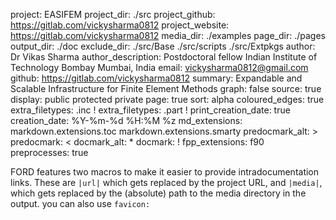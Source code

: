 project: EASIFEM
project_dir: ./src
project_github: https://gitlab.com/vickysharma0812
project_website: https://gitlab.com/vickysharma0812
media_dir: ./examples
page_dir: ./pages
output_dir: ./doc
exclude_dir: ./src/Base
             ./src/scripts
             ./src/Extpkgs
author: Dr Vikas Sharma
author_description: Postdoctoral fellow
	Indian Institute of Technology Bombay
	Mumbai, India
email: vickysharma0812@gmail.com
github: https://gitlab.com/vickysharma0812
summary: Expandable and Scalable Infrastructure for Finite Element Methods
graph: false
source: true
display: public
         protected
         private
page: true
sort: alpha
coloured_edges: true
extra_filetypes: .inc !
extra_filetypes: .part !
print_creation_date: true
creation_date: %Y-%m-%d %H:%M %z
md_extensions: markdown.extensions.toc
               markdown.extensions.smarty
predocmark_alt: >
predocmark: <
docmark_alt: *
docmark: !
fpp_extensions: f90
preprocesses: true

FORD features two macros to make it easier to provide intradocumentation links. These are `|url|` which gets replaced by the project URL, and `|media|`, which gets replaced by the (absolute) path to the media directory in the output. you can also use `favicon:`